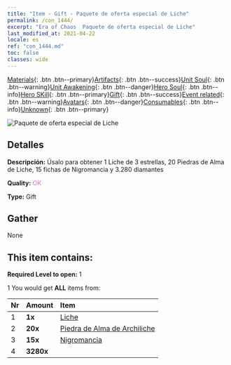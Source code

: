 ```yaml
---
title: "Item - Gift - Paquete de oferta especial de Liche"
permalink: /con_1444/
excerpt: "Era of Chaos  Paquete de oferta especial de Liche"
last_modified_at: 2021-04-22
locale: es
ref: "con_1444.md"
toc: false
classes: wide
---
```

 [Materials](/ItemsES/){: .btn .btn--primary}[Artifacts](/ItemsES/Artifacts/){: .btn .btn--success}[Unit Soul](/ItemsES/UnitSoul/){: .btn .btn--warning}[Unit Awakening](/ItemsES/UnitAwakening/){: .btn .btn--danger}[Hero Soul](/ItemsES/HeroSoul/){: .btn .btn--info}[Hero SKill](/ItemsES/HeroSkill/){: .btn .btn--primary}[Gift](/ItemsES/Gift/){: .btn .btn--success}[Event related](/ItemsES/Events/){: .btn .btn--warning}[Avatars](/ItemsES/Avatars/){: .btn .btn--danger}[Consumables](/ItemsES/Consumables/){: .btn .btn--info}[Unknown](/ItemsES/Unknown/){: .btn .btn--primary}

 ![Paquete de oferta especial de Liche](/images/t/i_907058.png)

## Detalles
 **Descripción:** Úsalo para obtener 1 Liche de 3 estrellas, 20 Piedras de Alma de Liche, 15 fichas de Nigromancia y 3.280 diamantes

 **Quality:** <span style="color: #DA70D6">OK</span>

 **Type:** Gift

## Gather

  None

## This item contains:

 **Required Level to open:** 1

 1 You would get **ALL** items  from:

  | Nr | Amount |     Item    |
  |:---|:-------|:------------|
  | 1 |  **1x** | [Liche](/es/units/Lich/) |  | 
  | 2 |  **20x** | [Piedra de Alma de Archiliche](/ItemsES/unt_301/) |  | 
  | 3 |  **15x** | [Nigromancia](/ItemsES/her_460/) |  | 
  | 4 |  **3280x** | <i class="fas fa-gem"/> |  | 
